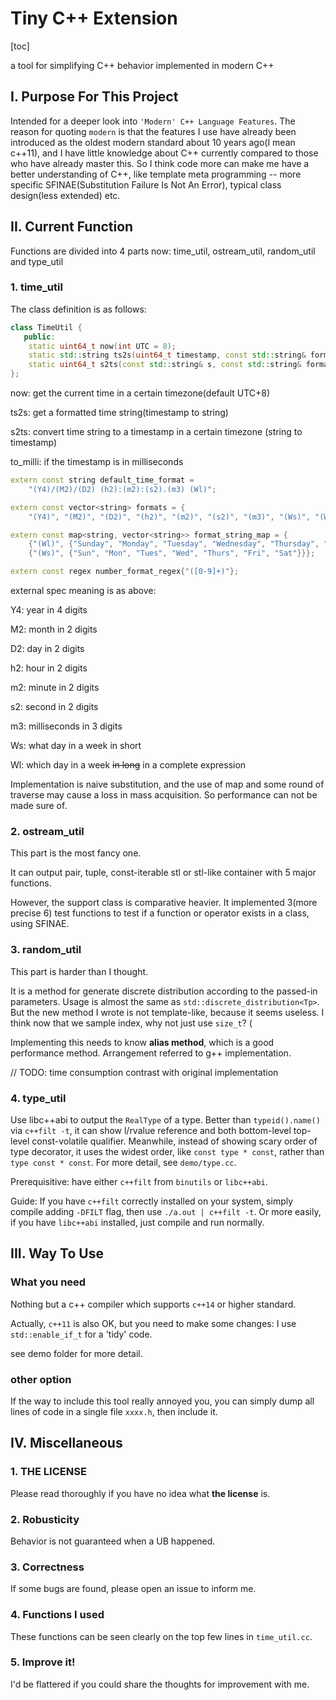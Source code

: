 # Tiny C++ Extension

[toc]

a tool for simplifying C++ behavior implemented in modern C++

## I. Purpose For This Project

Intended for a deeper look into `'Modern' C++ Language Features`. The reason for quoting `modern` is that the features I use have already been introduced as the oldest modern standard about 10 years ago(I mean c++11), and I have little knowledge about C++ currently compared to those who have already master this. So I think code more can make me have a better understanding of C++, like template meta programming -- more specific SFINAE(Substitution Failure Is Not An Error), typical class design(less extended) etc.

## II. Current Function

Functions are divided into 4 parts now: time_util, ostream_util, random_util and type_util

### 1. time_util

The class definition is as follows:

```c++
class TimeUtil {
   public:
    static uint64_t now(int UTC = 8);
    static std::string ts2s(uint64_t timestamp, const std::string& format_string = default_time_format, bool is_milli = true);
    static uint64_t s2ts(const std::string& s, const std::string& format_string = default_time_format, bool to_milli = true, int UTC = 8);
};
```
now: get the current time in a certain timezone(default UTC+8)

ts2s: get a formatted time string(timestamp to string)

s2ts: convert time string to a timestamp in a certain timezone (string to timestamp)

to_milli: if the timestamp is in milliseconds

```c++
extern const string default_time_format =
    "(Y4)/(M2)/(D2) (h2):(m2):(s2).(m3) (Wl)";

extern const vector<string> formats = {
    "(Y4)", "(M2)", "(D2)", "(h2)", "(m2)", "(s2)", "(m3)", "(Ws)", "(Wl)"};

extern const map<string, vector<string>> format_string_map = {
    {"(Wl)", {"Sunday", "Monday", "Tuesday", "Wednesday", "Thursday", "Friday", "Saturday"}},
    {"(Ws)", {"Sun", "Mon", "Tues", "Wed", "Thurs", "Fri", "Sat"}}};

extern const regex number_format_regex{"([0-9]+)"};
```

external spec meaning is as above:

Y4: year in 4 digits

M2: month in 2 digits

D2: day in 2 digits

h2: hour in 2 digits

m2: minute in 2 digits

s2: second in 2 digits

m3: milliseconds in 3 digits

Ws: what day in a week in short

Wl: which day in a week ~~in long~~ in a complete expression

Implementation is naive substitution, and the use of map and some round of traverse may cause a loss in mass acquisition. So performance can not be made sure of. 

### 2. ostream_util

This part is the most fancy one. 

It can output pair, tuple, const-iterable stl or stl-like container with 5 major functions.

However, the support class is comparative heavier. It implemented 3(more precise 6) test functions to test if a function or operator exists in a class, using SFINAE.  

### 3. random_util

This part is harder than I thought. 

It is a method for generate discrete distribution according to the passed-in parameters. Usage is almost the same as `std::discrete_distribution<Tp>`. But the new method I wrote is not template-like, because it seems useless. I think now that we sample index, why not just use `size_t`? (

Implementing this needs to know **alias method**, which is a good performance method. Arrangement referred to g++ implementation.

// TODO: time consumption contrast with original implementation

### 4. type_util

Use libc++abi to output the `RealType` of a type. Better than `typeid().name()` via `c++filt -t`, it can show l/rvalue reference and both bottom-level top-level const-volatile qualifier. Meanwhile, instead of showing scary order of type decorator, it uses the widest order, like `const type * const`, rather than `type const * const`. For more detail, see `demo/type.cc`.

Prerequisitive:
have either `c++filt` from `binutils` or `libc++abi`.

Guide:
If you have `c++filt` correctly installed on your system, simply compile adding `-DFILT` flag, then use `./a.out | c++filt -t`. Or more easily, if you have `libc++abi` installed, just compile and run normally.

## III. Way To Use

### What you need

Nothing but a c++ compiler which supports `c++14` or higher standard.

Actually, `c++11` is also OK, but you need to make some changes: I use `std::enable_if_t` for a 'tidy' code.

see demo folder for more detail.

### other option

If the way to include this tool really annoyed you, you can simply dump all lines of code in a single file `xxxx.h`, then include it.

## IV. Miscellaneous

### 1. **THE LICENSE**

Please read thoroughly if you have no idea what **the license** is.

### 2. Robusticity

Behavior is not guaranteed when a UB happened.

### 3. Correctness

If some bugs are found, please open an issue to inform me.

### 4. Functions I used

These functions can be seen clearly on the top few lines in `time_util.cc`. 

### 5. Improve it!

I'd be flattered if you could share the thoughts for improvement with me.
